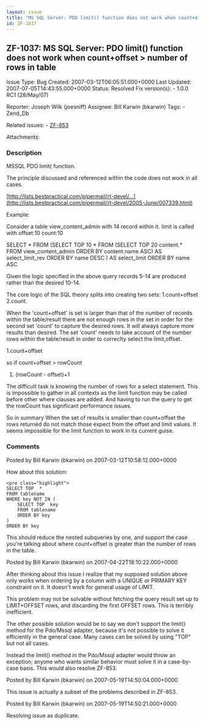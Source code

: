 ```yaml
---
layout: issue
title: "MS SQL Server: PDO limit() function does not work when count+offset &gt; number of rows in table"
id: ZF-1037
---
```


ZF-1037: MS SQL Server: PDO limit() function does not work when count+offset > number of rows in table
------------------------------------------------------------------------------------------------------

 Issue Type: Bug Created: 2007-03-12T06:05:51.000+0000 Last Updated: 2007-07-05T14:43:55.000+0000 Status: Resolved Fix version(s): - 1.0.0 RC1 (28/May/07)
 
 Reporter:  Joseph Wilk (joesniff)  Assignee:  Bill Karwin (bkarwin)  Tags: - Zend\_Db
 
 Related issues: - [ZF-853](/issues/browse/ZF-853)
 
 Attachments: 
### Description

MSSQL PDO limit( function.

The principle discussed and referenced within the code does not work in all cases.

[http://lists.bestpractical.com/pipermail/rt-devel/…](http://lists.bestpractical.com/pipermail/rt-devel/2005-June/007339.html)

Example:

Consider a table view\_content\_admin with 14 record within it. limit is called with offset:10 count:10

SELECT \* FROM (SELECT TOP 10 \* FROM (SELECT TOP 20 content.\* FROM view\_content\_admin ORDER BY content.name ASC) AS select\_limit\_rev ORDER BY name DESC ) AS select\_limit ORDER BY name ASC

Given the logic specified in the above query records 5-14 are produced rather than the desired 10-14.

The core logic of the SQL theory splits into creating two sets: 1.count+offset 2.count.

When the 'count+offset' is set is larger than that of the number of records within the table/result there are not enough rows in the set in order for the second set 'count' to capture the desired rows. It will always capture more results than desired. The set 'count' needs to take account of the number rows within the table/result in order to correclty select the limit,offset.

1.count+offset

so if count+offset > rowCount

1. (rowCount - offset)+1

The difficult task is knowing the number of rows for a select statement. This is impossible to gather in all contexts as the limit function may be called before other where clauses are added. And having to run the query to get the rowCount has significant performance issues.

So in summary When the set of results is smaller than count+offset the rows returned do not match those expect from the offset and limit values. It seems impossible for the limit function to work in its current guise.

 

 

### Comments

Posted by Bill Karwin (bkarwin) on 2007-03-12T10:58:12.000+0000

How about this solution:

 
    <pre class="highlight">
    SELECT TOP  *
    FROM tablename
    WHERE key NOT IN (
        SELECT TOP  key
        FROM tablename
        ORDER BY key
    )
    ORDER BY key


This should reduce the nested subqueries by one, and support the case you're talking about where count+offset is greater than the number of rows in the table.

 

 

Posted by Bill Karwin (bkarwin) on 2007-04-22T18:10:22.000+0000

After thinking about this issue I realize that my supposed solution above only works when ordering by a column with a UNIQUE or PRIMARY KEY constraint on it. It doesn't work for general usage of LIMIT.

This problem may not be solvable without fetching the query result set up to LIMIT+OFFSET rows, and discarding the first OFFSET rows. This is terribly inefficient.

The other possible solution would be to say we don't support the limit() method for the Pdo/Mssql adapter, because it's not possible to solve it efficiently in the general case. Many cases can be solved by using "TOP" but not all cases.

Instead the limit() method in the Pdo/Mssql adapter would throw an exception; anyone who wants similar behavior must solve it in a case-by-case basis. This would also resolve ZF-853.

 

 

Posted by Bill Karwin (bkarwin) on 2007-05-19T14:50:04.000+0000

This issue is actually a subset of the problems described in ZF-853.

 

 

Posted by Bill Karwin (bkarwin) on 2007-05-19T14:50:21.000+0000

Resolving issue as duplicate.

 

 